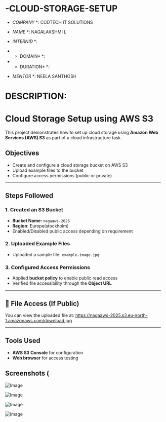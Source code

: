 # -CLOUD-STORAGE-SETUP

* *COMPANY* *: CODTECH IT SOLUTIONS

* *NAME* *: NAGALAKSHMI L

* *INTERNID* *:

* * DOMAIN* *:

* * DURATION* *:

* *MENTOR* *: NEELA SANTHOSH

# DESCRIPTION:

# Cloud Storage Setup using AWS S3
This project demonstrates how to set up cloud storage using **Amazon Web Services (AWS) S3** as part of a cloud infrastructure task.

##  Objectives
- Create and configure a cloud storage bucket on AWS S3
- Upload example files to the bucket
- Configure access permissions (public or private)

---

## Steps Followed

### 1. Created an S3 Bucket
- **Bucket Name:** `nagaaws-2025`
- **Region:** Europe(stockholm)
- Enabled/Disabled public access depending on requirement

### 2. Uploaded Example Files
- Uploaded a sample file: `example-image.jpg`

### 3. Configured Access Permissions
- Applied **bucket policy** to enable public read access 
- Verified file accessibility through the **Object URL**

---

## 🔗 File Access (If Public)
You can view the uploaded file at:
https://nagaaws-2025.s3.eu-north-1.amazonaws.com/download.jpg

---

##  Tools Used
- **AWS S3 Console** for configuration
- **Web browser** for access testing

## Screenshots (

  ![Image](https://github.com/user-attachments/assets/5c0a7f56-c956-4eca-ae39-adada2daecc1)


   ![Image](https://github.com/user-attachments/assets/cb1c15b5-e3be-406f-83d0-e92517695b82)


   ![Image](https://github.com/user-attachments/assets/cd72a4c7-2c7f-41d8-a410-bea000764724)


   ![Image](https://github.com/user-attachments/assets/b534ff68-8827-418a-bab8-f414c73c87ed) 


